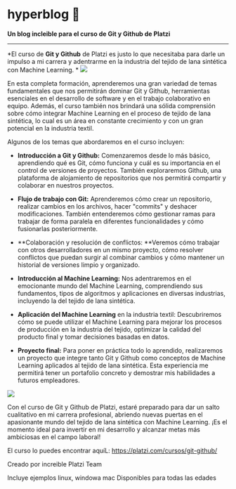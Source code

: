 # hyperblog 🩶
**Un blog incleible para el curso de Git y Github de Platzi**
********
 *El curso de **Git y Github** de Platzi es justo lo que necesitaba para darle un impulso a mi carrera y adentrarme en la industria del tejido de lana sintética con Machine Learning.
*
![](https://balechon.com/wp-content/uploads/2021/07/placzi-768x521.png)

En esta completa formación, aprenderemos una gran variedad de temas fundamentales que nos permitirán dominar Git y Github, herramientas esenciales en el desarrollo de software y en el trabajo colaborativo en equipo. Además, el curso también nos brindará una sólida comprensión sobre cómo integrar Machine Learning en el proceso de tejido de lana sintética, lo cual es un área en constante crecimiento y con un gran potencial en la industria textil.

Algunos de los temas que abordaremos en el curso incluyen:

-  **Introducción a Git y Github:** Comenzaremos desde lo más básico, aprendiendo qué es Git, cómo funciona y cuál es su importancia en el control de versiones de proyectos. También exploraremos Github, una plataforma de alojamiento de repositorios que nos permitirá compartir y colaborar en nuestros proyectos.

- **Flujo de trabajo con Git:** Aprenderemos cómo crear un repositorio, realizar cambios en los archivos, hacer "commits" y deshacer modificaciones. También entenderemos cómo gestionar ramas para trabajar de forma paralela en diferentes funcionalidades y cómo fusionarlas posteriormente.

- **Colaboración y resolución de conflictos: **Veremos cómo trabajar con otros desarrolladores en un mismo proyecto, cómo resolver conflictos que puedan surgir al combinar cambios y cómo mantener un historial de versiones limpio y organizado.

- **Introducción al Machine Learning:** Nos adentraremos en el emocionante mundo del Machine Learning, comprendiendo sus fundamentos, tipos de algoritmos y aplicaciones en diversas industrias, incluyendo la del tejido de lana sintética.

- **Aplicación del Machine Learning** en la industria textil: Descubriremos cómo se puede utilizar el Machine Learning para mejorar los procesos de producción en la industria del tejido, optimizar la calidad del producto final y tomar decisiones basadas en datos.

- **Proyecto final:** Para poner en práctica todo lo aprendido, realizaremos un proyecto que integre tanto Git y Github como conceptos de Machine Learning aplicados al tejido de lana sintética. Esta experiencia me permitirá tener un portafolio concreto y demostrar mis habilidades a futuros empleadores.

[![](https://balechon.com/wp-content/uploads/2022/11/image-2-1024x307.png)](https://balechon.com/wp-content/uploads/2022/11/image-2-1024x307.png)

Con el curso de Git y Github de Platzi, estaré preparado para dar un salto cualitativo en mi carrera profesional, abriendo nuevas puertas en el apasionante mundo del tejido de lana sintética con Machine Learning. ¡Es el momento ideal para invertir en mi desarrollo y alcanzar metas más ambiciosas en el campo laboral!

El curso lo puedes encontrar aquíL: https://platzi.com/cursos/git-github/

Creado por increible Platzi Team

Incluye ejemplos linux, windowa mac
Disponibles para todas las edades